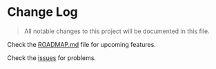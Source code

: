 # Change Log
> All notable changes to this project will be documented in this file.

Check the [ROADMAP.md](https://github.com/el-cms/moment-calendar/blob/master/ROADMAP.md) file for upcoming features.

Check the [issues](https://github.com/el-cms/moment-calendar/issues) for problems.
